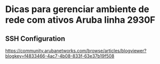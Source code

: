 # Dicas para gerenciar ambiente de rede com ativos Aruba linha 2930F

## SSH Configuration 
https://community.arubanetworks.com/browse/articles/blogviewer?blogkey=f4833466-4ac7-4b08-833f-63e37b19f508
